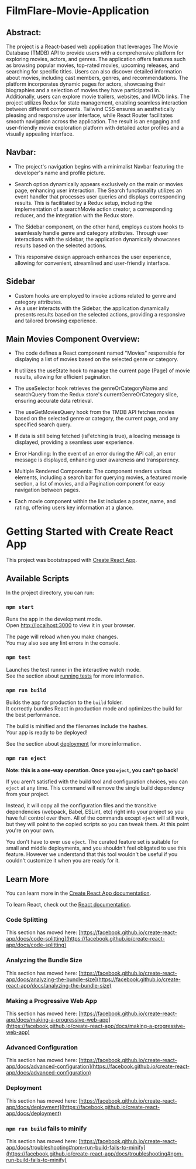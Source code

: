 # FilmFlare-Movie-Application

## Abstract:

The project is a React-based web application that leverages The Movie Database (TMDB) API to provide users with a comprehensive platform for exploring movies, actors, and genres. The application offers features such as browsing popular movies, top-rated movies, upcoming releases, and searching for specific titles. Users can also discover detailed information about movies, including cast members, genres, and recommendations. The platform incorporates dynamic pages for actors, showcasing their biographies and a selection of movies they have participated in. Additionally, users can explore movie trailers, websites, and IMDb links. The project utilizes Redux for state management, enabling seamless interaction between different components. Tailwind CSS ensures an aesthetically pleasing and responsive user interface, while React Router facilitates smooth navigation across the application. The result is an engaging and user-friendly movie exploration platform with detailed actor profiles and a visually appealing interface.

## Navbar:

- The project's navigation begins with a minimalist Navbar featuring the developer's name and profile picture.
- Search option dynamically appears exclusively on the main or movies page, enhancing user interaction. The Search functionality utilizes an event handler that processes user queries and displays corresponding results. This is facilitated by a Redux setup, including the implementation of a searchMovie action creator, a corresponding reducer, and the integration with the Redux store.

- The Sidebar component, on the other hand, employs custom hooks to seamlessly handle genre and category attributes. Through user interactions with the sidebar, the application dynamically showcases results based on the selected actions. 
- This responsive design approach enhances the user experience, allowing for convenient, streamlined and user-friendly interface.

## Sidebar
- Custom hooks are employed to invoke actions related to genre and category attributes.
- As a user interacts with the Sidebar, the application dynamically presents results based on the selected actions, providing a responsive and tailored browsing experience.

## Main Movies Component Overview:

- The code defines a React component named "Movies" responsible for displaying a list of movies based on the selected genre or category.

- It utilizes the useState hook to manage the current page (Page) of movie results, allowing for efficient pagination.

- The useSelector hook retrieves the genreOrCategoryName and searchQuery from the Redux store's currentGenreOrCategory slice, ensuring accurate data retrieval.

- The useGetMoviesQuery hook from the TMDB API fetches movies based on the selected genre or category, the current page, and any specified search query.

- If data is still being fetched (isFetching is true), a loading message is displayed, providing a seamless user experience.

- Error Handling: In the event of an error during the API call, an error message is displayed, enhancing user awareness and transparency.

- Multiple Rendered Components: The component renders various elements, including a search bar for querying movies, a featured movie section, a list of movies, and a Pagination component for easy navigation between pages.

- Each movie component within the list includes a poster, name, and rating, offering users key information at a glance.






# Getting Started with Create React App

This project was bootstrapped with [Create React App](https://github.com/facebook/create-react-app).

## Available Scripts

In the project directory, you can run:

### `npm start`

Runs the app in the development mode.\
Open [http://localhost:3000](http://localhost:3000) to view it in your browser.

The page will reload when you make changes.\
You may also see any lint errors in the console.

### `npm test`

Launches the test runner in the interactive watch mode.\
See the section about [running tests](https://facebook.github.io/create-react-app/docs/running-tests) for more information.

### `npm run build`

Builds the app for production to the `build` folder.\
It correctly bundles React in production mode and optimizes the build for the best performance.

The build is minified and the filenames include the hashes.\
Your app is ready to be deployed!

See the section about [deployment](https://facebook.github.io/create-react-app/docs/deployment) for more information.

### `npm run eject`

**Note: this is a one-way operation. Once you `eject`, you can't go back!**

If you aren't satisfied with the build tool and configuration choices, you can `eject` at any time. This command will remove the single build dependency from your project.

Instead, it will copy all the configuration files and the transitive dependencies (webpack, Babel, ESLint, etc) right into your project so you have full control over them. All of the commands except `eject` will still work, but they will point to the copied scripts so you can tweak them. At this point you're on your own.

You don't have to ever use `eject`. The curated feature set is suitable for small and middle deployments, and you shouldn't feel obligated to use this feature. However we understand that this tool wouldn't be useful if you couldn't customize it when you are ready for it.

## Learn More

You can learn more in the [Create React App documentation](https://facebook.github.io/create-react-app/docs/getting-started).

To learn React, check out the [React documentation](https://reactjs.org/).

### Code Splitting

This section has moved here: [https://facebook.github.io/create-react-app/docs/code-splitting](https://facebook.github.io/create-react-app/docs/code-splitting)

### Analyzing the Bundle Size

This section has moved here: [https://facebook.github.io/create-react-app/docs/analyzing-the-bundle-size](https://facebook.github.io/create-react-app/docs/analyzing-the-bundle-size)

### Making a Progressive Web App

This section has moved here: [https://facebook.github.io/create-react-app/docs/making-a-progressive-web-app](https://facebook.github.io/create-react-app/docs/making-a-progressive-web-app)

### Advanced Configuration

This section has moved here: [https://facebook.github.io/create-react-app/docs/advanced-configuration](https://facebook.github.io/create-react-app/docs/advanced-configuration)

### Deployment

This section has moved here: [https://facebook.github.io/create-react-app/docs/deployment](https://facebook.github.io/create-react-app/docs/deployment)

### `npm run build` fails to minify

This section has moved here: [https://facebook.github.io/create-react-app/docs/troubleshooting#npm-run-build-fails-to-minify](https://facebook.github.io/create-react-app/docs/troubleshooting#npm-run-build-fails-to-minify)

